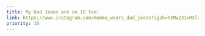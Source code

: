 ```yaml
---
title: My Dad Jeans are on IG too! 
link: https://www.instagram.com/momma_wears_dad_jeans?igsh=Y3MwZ3IxMXlxYW1m&utm_source=qr
priority: 10
---
```


